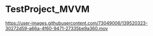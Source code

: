 # TestProject_MVVM


https://user-images.githubusercontent.com/73049006/139520323-30272d59-a66a-4f60-9471-27335be9a360.mov

